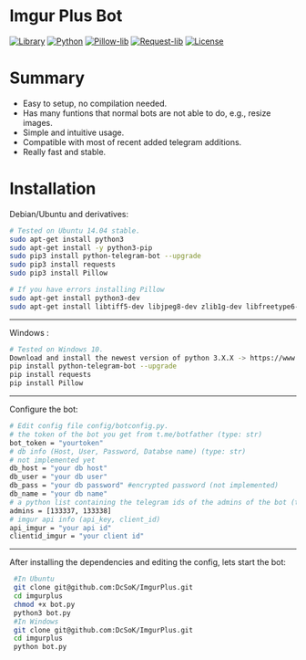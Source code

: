 # **Imgur Plus Bot** #

[![Library](https://img.shields.io/badge/Python_Telegram_Beta-latest-af1a97.svg)](https://github.com/python-telegram-bot/python-telegram-bot)
[![Python](https://img.shields.io/badge/Python-3+-blue.svg)](https://www.python.org)
[![Pillow-lib](https://img.shields.io/badge/Pillow-GitHub-green.svg)](https://github.com/python-pillow/Pillow)
[![Request-lib](https://img.shields.io/badge/Requests-GitHub-green.svg)](https://github.com/requests/requests)
[![License](https://img.shields.io/badge/License-GNU%20GPL--3-yellow.svg)](https://github.com/DcSoK/ImgurPlus/blob/master/LICENSE)

# Summary

- Easy to setup, no compilation needed.
- Has many funtions that normal bots are not able to do, e.g., resize images.
- Simple and intuitive usage.
- Compatible with most of recent added telegram additions.
- Really fast and stable.


# Installation

Debian/Ubuntu and derivatives:
```bash
# Tested on Ubuntu 14.04 stable.
sudo apt-get install python3
sudo apt-get install -y python3-pip
sudo pip3 install python-telegram-bot --upgrade
sudo pip3 install requests
sudo pip3 install Pillow

# If you have errors installing Pillow 
sudo apt-get install python3-dev
sudo apt-get install libtiff5-dev libjpeg8-dev zlib1g-dev libfreetype6-dev liblcms2-dev libwebp-dev tcl8.6-dev tk8.6-dev python-tk
```
---------------------------------

Windows :
```bash
# Tested on Windows 10.
Download and install the newest version of python 3.X.X -> https://www.python.org/downloads/
pip install python-telegram-bot --upgrade
pip install requests
pip install Pillow
```
---------------------------------

Configure the bot:
```bash
# Edit config file config/botconfig.py.
# the token of the bot you get from t.me/botfather (type: str)
bot_token = "yourtoken"
# db info (Host, User, Password, Databse name) (type: str)
# not implemented yet
db_host = "your db host"
db_user = "your db user"
db_pass = "your db password" #encrypted password (not implemented)
db_name = "your db name"
# a python list containing the telegram ids of the admins of the bot (type: ids are long?)
admins = [133337, 133338]
# imgur api info (api_key, client_id)
api_imgur = "your api id"
clientid_imgur = "your client id"
```
---------------------------------

After installing the dependencies and editing the config, lets start the bot:
```bash
 #In Ubuntu
 git clone git@github.com:DcSoK/ImgurPlus.git
 cd imgurplus
 chmod +x bot.py
 python3 bot.py
 #In Windows
 git clone git@github.com:DcSoK/ImgurPlus.git
 cd imgurplus
 python bot.py
```
